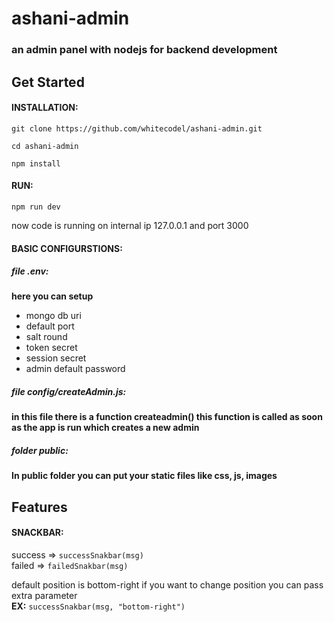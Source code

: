 # ashani-admin

### an admin panel with nodejs for backend development

## Get Started

#### INSTALLATION:
    git clone https://github.com/whitecodel/ashani-admin.git

    cd ashani-admin

    npm install

#### RUN:
    npm run dev

now code is running on internal ip 127.0.0.1 and port 3000

#### BASIC CONFIGURSTIONS:

##### **file .env:**  
**here you can setup**  
- mongo db uri
- default port
- salt round
- token secret
- session secret
- admin default password

##### **file config/createAdmin.js:** 
**in this file there is a function createadmin() this function is called as soon as the app is run which creates a new admin**

##### **folder public:** 
**In public folder you can put your static files like css, js, images**

## Features

#### SNACKBAR: 
success => `successSnakbar(msg)`  
failed => `failedSnakbar(msg)`  

default position is bottom-right if you want to change position you can pass extra parameter  
**EX:** `successSnakbar(msg, "bottom-right")`


